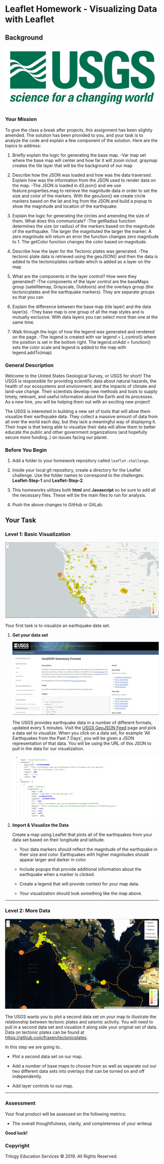 # Leaflet Homework - Visualizing Data with Leaflet

## Background

![1-Logo](Images/1-Logo.png)

### Your Mission

To give the class a break after projects, this assignment has been slightly amended. The solution has been provided to you, and your task is to analyze the code and explain a few component of the solution. Here are the topics to address:
1.	Briefly explain the logic for generating the base map.
   -Var map set where the base map will center and how far it will zoom in/out. graymap creates the tile layer that will be the background of our map

2.	Describe how the JSON was loaded and how was the data traversed. Explain how was the information from the JSON used to render data on the map.
   -The JSON is loaded in d3.json() and we use feature.properties.mag to retrieve the magnitude data in order to set the size and color of the markers. With the geoJson() we create circle markers based on the lat and lng from the JSON and build a popup to show the magnitude and location of the earthquake.

3.	Explain the logic for generating the circles and amending the size of them. What does this communicate?
   -The getRadius function determines the size (or radius) of the markers based on the magnitude of the earthquake. The larger the magnituted the larger the marker. A zero magnitude will return an error the function changes zero magnitude to 1.  The getColor function changes the color based on magnitude.
   
4.	Describe how the layer for the Tectonic plates was generated. 
   -The tectonic plate data is retrieved using the geoJSON() and then the data is added to the tectonicplates varibale which is added as a layer on the map


5.	What are the components in the layer control? How were they generated? 
   -The components of the layer control are the baseMaps group (satellitemap, Grayscale, Outdoors) and the overlays group (the tectonicplates and the earthquake markers). They are separate groups so that you can

6.	Explain the difference between the base map (tile layer) and the data layer(s).
   -They base map is one group of all the map styles and is mutually exclusive. With data layers you can select more than one at the same time. 

7.	Walk through the logic of how the legend was generated and rendered on the page.
   -The legend is created with var legend = L.control() where the position is set in the bottom right. The legend.onAdd = function() sets the color scale and legend is added to the map with legend.addTo(map)

### General Description

Welcome to the United States Geological Survey, or USGS for short! The USGS is responsible for providing scientific data about natural hazards, the health of our ecosystems and environment; and the impacts of climate and land-use change. Their scientists develop new methods and tools to supply timely, relevant, and useful information about the Earth and its processes. As a new hire, you will be helping them out with an exciting new project!

The USGS is interested in building a new set of tools that will allow them visualize their earthquake data. They collect a massive amount of data from all over the world each day, but they lack a meaningful way of displaying it. Their hope is that being able to visualize their data will allow them to better educate the public and other government organizations (and hopefully secure more funding..) on issues facing our planet.

### Before You Begin

1. Add a folder to your homework repository called `leaflet-challenge`.

2. Inside your local git repository, create a directory for the Leaflet challenge. Use the folder names to correspond to the challenges: **Leaflet-Step-1** and **Leaflet-Step-2**.

3. This homeworks utilizes both **html** and **Javascript** so be sure to add all the necessary files. These will be the main files to run for analysis.

4. Push the above changes to GitHub or GitLab.

## Your Task

### Level 1: Basic Visualization

![2-BasicMap](Images/2-BasicMap.png)

Your first task is to visualize an earthquake data set.

1. **Get your data set**

   ![3-Data](Images/3-Data.png)

   The USGS provides earthquake data in a number of different formats, updated every 5 minutes. Visit the [USGS GeoJSON Feed](http://earthquake.usgs.gov/earthquakes/feed/v1.0/geojson.php) page and pick a data set to visualize. When you click on a data set, for example 'All Earthquakes from the Past 7 Days', you will be given a JSON representation of that data. You will be using the URL of this JSON to pull in the data for our visualization.

   ![4-JSON](Images/4-JSON.png)

2. **Import & Visualize the Data**

   Create a map using Leaflet that plots all of the earthquakes from your data set based on their longitude and latitude.

   * Your data markers should reflect the magnitude of the earthquake in their size and color. Earthquakes with higher magnitudes should appear larger and darker in color.

   * Include popups that provide additional information about the earthquake when a marker is clicked.

   * Create a legend that will provide context for your map data.

   * Your visualization should look something like the map above.

- - -

### Level 2: More Data 

![5-Advanced](Images/5-Advanced.png)

The USGS wants you to plot a second data set on your map to illustrate the relationship between tectonic plates and seismic activity. You will need to pull in a second data set and visualize it along side your original set of data. Data on tectonic plates can be found at <https://github.com/fraxen/tectonicplates>.

In this step we are going to..

* Plot a second data set on our map.

* Add a number of base maps to choose from as well as separate out our two different data sets into overlays that can be turned on and off independently.

* Add layer controls to our map.

- - -

### Assessment

Your final product will be assessed on the following metrics:

* The overall thoughtfulness, clarity, and completeness of your writeup

**Good luck!**

### Copyright

Trilogy Education Services © 2019. All Rights Reserved.
